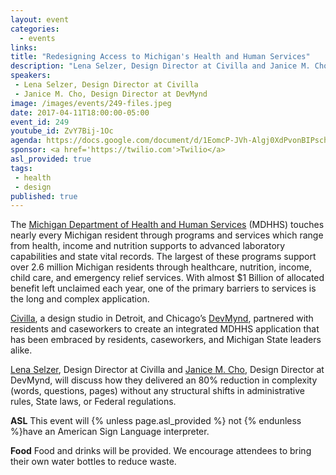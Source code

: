 ```yaml
---
layout: event
categories:
  - events 
links:
title: "Redesigning Access to Michigan's Health and Human Services"
description: "Lena Selzer, Design Director at Civilla and Janice M. Cho, Design Director at DevMynd, will discuss how they partnered with residents and caseworkers to create a simple, usable and integrated Michigan Department of Health and Human Services application that has been embraced by residents, caseworkers, and Michigan State leaders alike."
speakers:
 - Lena Selzer, Design Director at Civilla
 - Janice M. Cho, Design Director at DevMynd
image: /images/events/249-files.jpeg
date: 2017-04-11T18:00:00-05:00
event_id: 249
youtube_id: ZvY7Bij-1Oc
agenda: https://docs.google.com/document/d/1EomcP-JVh-Algj0XdPvonBIPschoDT7duYBJc0T0WOI/edit#
sponsor: <a href='https://twilio.com'>Twilio</a>
asl_provided: true
tags: 
 - health
 - design
published: true
---
```


The [Michigan Department of Health and Human Services](http://www.michigan.gov/mdhhs) (MDHHS) touches nearly every Michigan resident through programs and services which range from health, income and nutrition supports to advanced laboratory capabilities and state vital records. The largest of these programs support over 2.6 million Michigan residents through healthcare, nutrition, income, child care, and emergency relief services. With almost $1 Billion of allocated benefit left unclaimed each year, one of the primary barriers to services is the long and complex application. 

[Civilla](http://www.civilla.com/), a design studio in Detroit, and Chicago’s [DevMynd](https://www.devmynd.com/), partnered with residents and caseworkers to create an integrated MDHHS application that has been embraced by residents, caseworkers, and Michigan State leaders alike. 

[Lena Selzer](https://www.linkedin.com/in/lenaselzer/), Design Director at Civilla and [Janice M. Cho](https://www.linkedin.com/in/janice-m-cho-0572b719/), Design Director at DevMynd, will discuss how they delivered an 80% reduction in complexity (words, questions, pages) without any structural shifts in administrative rules, State laws, or Federal regulations.

**ASL** This event will {% unless page.asl_provided %} not {% endunless %}have an American Sign Language interpreter.

**Food** Food and drinks will be provided. We encourage attendees to bring their own water bottles to reduce waste.